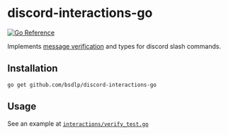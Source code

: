 # discord-interactions-go

[![Go Reference](https://pkg.go.dev/badge/github.com/bsdlp/discord-interactions-go.svg)](https://pkg.go.dev/github.com/bsdlp/discord-interactions-go/interactions)

Implements [message verification](https://discord.com/developers/docs/interactions/slash-commands#security-and-authorization) and types for discord slash commands.

## Installation

```shell
go get github.com/bsdlp/discord-interactions-go
```

## Usage

See an example at [`interactions/verify_test.go`](https://github.com/bsdlp/discord-interactions-go/blob/main/interactions/verify_example_test.go)
